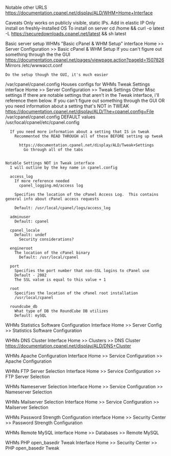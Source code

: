 Notable other URLS
  https://documentation.cpanel.net/display/ALD/WHM+Home+Interface

Caveats
  Only works on publicly visible, static IPs.
    Add in elastic IP
  Only install on freshly-installed OS
To install on server
  cd /home && curl -o latest -L https://securedownloads.cpanel.net/latest && sh latest

Basic server setup
  WHMs "Basic cPanel & WHM Setup" interface
    Home >> Server Configuration >> Basic cPanel & WHM Setup
      If you can't figure out something through the the GUI
        https://documentation.cpanel.net/pages/viewpage.action?pageId=1507826
    Mirrors
      /etc/wwwacct.conf

    Do the setup though the GUI, it's much easier

  /var/cpanel/cpanel.config
    Houses configs for
      WHMs Tweak Settings interface
        Home >> Server Configuration >> Tweak Settings
      Other Misc settings
        If there are notable settings that aren't in the Tweak interface, i'll reference them below.
      If you can't figure out something through the GUI OR you need information about a setting that's NOT in TWEAK
        https://documentation.cpanel.net/display/ALD/The+cpanel.config+File
      /var/cpanel/cpanel.config DEFAULT values
         /usr/local/cpanel/etc/cpanel.config
      
      If you need more information about a setting that IS in tweak
        Recommented the READ THROUGH all of these BEFORE setting up tweak

          https://documentation.cpanel.net/display/ALD/Tweak+Settings
            Go through all of the tabs


    Notable Settings NOT in Tweak interface
      I will outline by the key name in cpanel.config

      access_log
        If more reference needed
          cpanel_logging.md/access log

        Specifies the location of the cPanel Access Log.  This contains general info about cPanel access requests

        Default: /usr/local/cpanel/logs/access_log

      adminuser
        Default: cpanel

      cpanel_locale
        Default: undef
          Security considerations?

      engineroot
        The location of the cPanel binary
          Default: /usr/local/cpanel

      port
        Specifies the port number that non-SSL logins to cPanel use
        Default - 2082
        The SSL value is equal to this value + 1

      root
        Specifies the location of the cPanel root installation
        /usr/local/cpanel

      roundcube_db
        What type of DB the RoundCube DB utilizes
        Default: mySQL
  
  WHMs Statistics Software Configuration Interface
    Home >> Server Config >> Statistics Software Configuration

  WHMs DNS Cluster Interface
    Home >> Clusters >> DNS Cluster
      https://documentation.cpanel.net/display/ALD/DNS+Cluster

  WHMs Apache Configuration Interface
    Home >> Service Configuration >> Apache Configuration

  WHMs FTP Server Selection Interface
    Home >> Service Configuration >> FTP Server Selection

  WHMs Nameserver Selection Interface
    Home >> Service Configuration >> Nameserver Selection

  WHMs Mailserver Selection Interface
    Home >> Service Configuration >> Mailserver Selection

  WHMs Password Strength Configuration interface
    Home >> Security Center >> Password Strength Configuration

  WHMs Remote MySQL interface
    Home >> Databases >> Remote MySQL

  WHMs PHP open_basedir Tweak Interface
    Home >> Security Center >> PHP open_basedir Tweak



